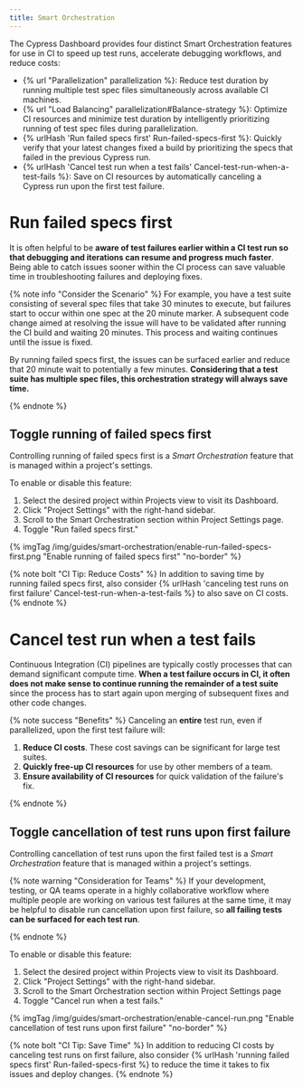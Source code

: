 ```yaml
---
title: Smart Orchestration
---
```


The Cypress Dashboard provides four distinct Smart Orchestration features for use in CI to speed up test runs, accelerate debugging workflows, and reduce costs:

- {% url "Parallelization" parallelization %}: Reduce test duration by running multiple test spec files simultaneously across available CI machines.  
- {% url "Load Balancing" parallelization#Balance-strategy %}: Optimize CI resources and minimize test duration by intelligently prioritizing running of test spec files during parallelization.
- {% urlHash 'Run failed specs first' Run-failed-specs-first %}: Quickly verify that your latest changes fixed a build by prioritizing the specs that failed in the previous Cypress run.
- {% urlHash 'Cancel test run when a test fails' Cancel-test-run-when-a-test-fails %}: Save on CI resources by automatically canceling a Cypress run upon the first test failure.

# Run failed specs first

It is often helpful to be **aware of test failures earlier within a CI test run so that debugging and iterations can resume and progress much faster**. Being able to catch issues sooner within the CI process can save valuable time in troubleshooting failures and deploying fixes.

{% note info "Consider the Scenario" %}
For example, you have a test suite consisting of several spec files that take 30 minutes to execute, but failures start to occur within one spec at the 20 minute marker. A subsequent code change aimed at resolving the issue will have to be validated after running the CI build and waiting 20 minutes. This process and waiting continues until the issue is fixed.

By running failed specs first, the issues can be surfaced earlier and reduce that 20 minute wait to potentially a few minutes. **Considering that a test suite has multiple spec files, this orchestration strategy will always save time.**

{% endnote %}

## Toggle running of failed specs first

Controlling running of failed specs first is a *Smart Orchestration* feature that is managed within a project's settings.

To enable or disable this feature:

1. Select the desired project within Projects view to visit its Dashboard.
2. Click "Project Settings" with the right-hand sidebar.
3. Scroll to the Smart Orchestration section within Project Settings page.
4. Toggle "Run failed specs first."

{% imgTag /img/guides/smart-orchestration/enable-run-failed-specs-first.png "Enable running of failed specs first" "no-border" %}

{% note bolt "CI Tip: Reduce Costs" %}
In addition to saving time by running failed specs first, also consider {% urlHash 'canceling test runs on first failure' Cancel-test-run-when-a-test-fails %} to also save on CI costs.
{% endnote %}

# Cancel test run when a test fails

Continuous Integration (CI) pipelines are typically costly processes that can demand significant compute time. **When a test failure occurs in CI, it often does not make sense to continue running the remainder of a test suite** since the process has to start again upon merging of subsequent fixes and other code changes.

{% note success "Benefits" %}
Canceling an **entire** test run, even if parallelized, upon the first test failure will:

1. **Reduce CI costs**. These cost savings can be significant for large test suites.
2. **Quickly free-up CI resources** for use by other members of a team.
3. **Ensure availability of CI resources** for quick validation of the failure's fix.

{% endnote %}

## Toggle cancellation of test runs upon first failure

Controlling cancellation of test runs upon the first failed test is a *Smart Orchestration* feature that is managed within a project's settings.

{% note warning "Consideration for Teams" %}
If your development, testing, or QA teams operate in a highly collaborative workflow where multiple people are working on various test failures at the same time, it may be helpful to disable run cancellation upon first failure, so **all failing tests can be surfaced for each test run**.

{% endnote %}

To enable or disable this feature:

1. Select the desired project within Projects view to visit its Dashboard.
2. Click "Project Settings" with the right-hand sidebar.
3. Scroll to the Smart Orchestration section within Project Settings page
4. Toggle "Cancel run when a test fails."

{% imgTag /img/guides/smart-orchestration/enable-cancel-run.png "Enable cancellation of test runs upon first failure" "no-border" %}

{% note bolt "CI Tip: Save Time" %}
In addition to reducing CI costs by canceling test runs on first failure, also consider {% urlHash 'running failed specs first' Run-failed-specs-first %} to reduce the time it takes to fix issues and deploy changes.
{% endnote %}
